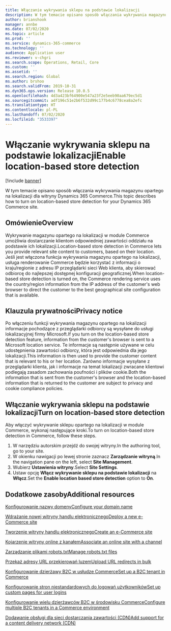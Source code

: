 ```yaml
---
title: Włączanie wykrywania sklepu na podstawie lokalizacji
description: W tym temacie opisano sposób włączania wykrywania magazynu opartego na lokalizacji dla witryny Dynamics 365 Commerce.
author: brianshook
manager: annbe
ms.date: 07/02/2020
ms.topic: article
ms.prod: ''
ms.service: dynamics-365-commerce
ms.technology: ''
audience: Application user
ms.reviewer: v-chgri
ms.search.scope: Operations, Retail, Core
ms.custom: ''
ms.assetid: ''
ms.search.region: Global
ms.author: brshoo
ms.search.validFrom: 2019-10-31
ms.dyn365.ops.version: Release 10.0.5
ms.openlocfilehash: 4d3a423bf64900e547a23f2e5eeb90aa679ec5d1
ms.sourcegitcommit: adf196c51e2b6f532d99c177b4c6778cea8a2efc
ms.translationtype: HT
ms.contentlocale: pl-PL
ms.lasthandoff: 07/02/2020
ms.locfileid: "3533397"
---
```

# <a name="enable-location-based-store-detection"></a><span data-ttu-id="593a4-103">Włączanie wykrywania sklepu na podstawie lokalizacji</span><span class="sxs-lookup"><span data-stu-id="593a4-103">Enable location-based store detection</span></span>


[!include [banner](includes/banner.md)]

<span data-ttu-id="593a4-104">W tym temacie opisano sposób włączania wykrywania magazynu opartego na lokalizacji dla witryny Dynamics 365 Commerce.</span><span class="sxs-lookup"><span data-stu-id="593a4-104">This topic describes how to turn on location-based store detection for your Dynamics 365 Commerce site.</span></span>

## <a name="overview"></a><span data-ttu-id="593a4-105">Omówienie</span><span class="sxs-lookup"><span data-stu-id="593a4-105">Overview</span></span>

<span data-ttu-id="593a4-106">Wykrywanie magazynu opartego na lokalizacji w module Commerce umożliwia dostarczanie klientom odpowiedniej zawartości oddziału na podstawie ich lokalizacji.</span><span class="sxs-lookup"><span data-stu-id="593a4-106">Location-based store detection in Commerce lets you provide relevant site content to customers, based on their location.</span></span> <span data-ttu-id="593a4-107">Jeśli jest włączona funkcja wykrywania magazynu opartego na lokalizacji, usługa renderowanie Commerce będzie korzystać z informacji o kraju/regionie z adresu IP przeglądarki sieci Web klienta, aby skierować odbiorcę do najlepszej dostępnej konfiguracji geograficznej.</span><span class="sxs-lookup"><span data-stu-id="593a4-107">When location-based store detection is turned on, the Commerce rendering service uses the country/region information from the IP address of the customer's web browser to direct the customer to the best geographical site configuration that is available.</span></span>

## <a name="privacy-notice"></a><span data-ttu-id="593a4-108">Klauzula prywatności</span><span class="sxs-lookup"><span data-stu-id="593a4-108">Privacy notice</span></span>

<span data-ttu-id="593a4-109">Po włączeniu funkcji wykrywania magazynu opartego na lokalizacji informacje pochodzące z przeglądarki odbiorcy są wysyłane do usługi lokalizacyjnej firmy Microsoft.</span><span class="sxs-lookup"><span data-stu-id="593a4-109">If you turn on the location-based store detection feature, information from the customer's browser is sent to a Microsoft location service.</span></span> <span data-ttu-id="593a4-110">Te informacje są następnie używane w celu udostępnienia zawartości odbiorcy, która jest odpowiednia dla jego lokalizacji.</span><span class="sxs-lookup"><span data-stu-id="593a4-110">This information is then used to provide the customer content that is relevant to his or her location.</span></span> <span data-ttu-id="593a4-111">Zarówno informacje wysyłane z przeglądarki klienta, jak i informacje na temat lokalizacji zwracane klientowi podlegają zasadom zachowania poufności i plików cookie.</span><span class="sxs-lookup"><span data-stu-id="593a4-111">Both the information that is sent from the customer's browser and the location-based information that is returned to the customer are subject to privacy and cookie compliance policies.</span></span>

## <a name="turn-on-location-based-store-detection"></a><span data-ttu-id="593a4-112">Włączanie wykrywania sklepu na podstawie lokalizacji</span><span class="sxs-lookup"><span data-stu-id="593a4-112">Turn on location-based store detection</span></span>

<span data-ttu-id="593a4-113">Aby włączyć wykrywanie sklepu opartego na lokalizacji w module Commerce, wykonaj następujące kroki.</span><span class="sxs-lookup"><span data-stu-id="593a4-113">To turn on location-based store detection in Commerce, follow these steps.</span></span>

1. <span data-ttu-id="593a4-114">W narzędziu autorskim przejdź do swojej witryny.</span><span class="sxs-lookup"><span data-stu-id="593a4-114">In the authoring tool, go to your site.</span></span>
1. <span data-ttu-id="593a4-115">W okienku nawigacji po lewej stronie zaznacz **Zarządzanie witryną**.</span><span class="sxs-lookup"><span data-stu-id="593a4-115">In the navigation pane on the left, select **Site Management**.</span></span>
1. <span data-ttu-id="593a4-116">Wubierz **Ustawienia witryny**.</span><span class="sxs-lookup"><span data-stu-id="593a4-116">Select **Site Settings**.</span></span>
1. <span data-ttu-id="593a4-117">Ustaw opcję **Włącz wykrywanie sklepu na podstawie lokalizacji** na **Włącz**.</span><span class="sxs-lookup"><span data-stu-id="593a4-117">Set the **Enable location based store detection** option to **On**.</span></span>

## <a name="additional-resources"></a><span data-ttu-id="593a4-118">Dodatkowe zasoby</span><span class="sxs-lookup"><span data-stu-id="593a4-118">Additional resources</span></span>

[<span data-ttu-id="593a4-119">Konfigurowanie nazwy domeny</span><span class="sxs-lookup"><span data-stu-id="593a4-119">Configure your domain name</span></span>](configure-your-domain-name.md)

[<span data-ttu-id="593a4-120">Wdrażanie nowej witryny handlu elektronicznego</span><span class="sxs-lookup"><span data-stu-id="593a4-120">Deploy a new e-Commerce site</span></span>](deploy-ecommerce-site.md)

[<span data-ttu-id="593a4-121">Tworzenie witryny handlu elektronicznego</span><span class="sxs-lookup"><span data-stu-id="593a4-121">Create an e-Commerce site</span></span>](create-ecommerce-site.md)

[<span data-ttu-id="593a4-122">Kojarzenie witryny online z kanałem</span><span class="sxs-lookup"><span data-stu-id="593a4-122">Associate an online site with a channel</span></span>](associate-site-online-store.md)

[<span data-ttu-id="593a4-123">Zarządzanie plikami robots.txt</span><span class="sxs-lookup"><span data-stu-id="593a4-123">Manage robots.txt files</span></span>](manage-robots-txt-files.md)

[<span data-ttu-id="593a4-124">Przekaż adresy URL przekierowań luzem</span><span class="sxs-lookup"><span data-stu-id="593a4-124">Upload URL redirects in bulk</span></span>](upload-bulk-redirects.md)

[<span data-ttu-id="593a4-125">Konfigurowanie dzierżawy B2C w usłudze Commerce</span><span class="sxs-lookup"><span data-stu-id="593a4-125">Set up a B2C tenant in Commerce</span></span>](set-up-B2C-tenant.md)

[<span data-ttu-id="593a4-126">Konfigurowanie stron niestandardowych do logowań użytkowników</span><span class="sxs-lookup"><span data-stu-id="593a4-126">Set up custom pages for user logins</span></span>](custom-pages-user-logins.md)

[<span data-ttu-id="593a4-127">Konfigurowanie wielu dzierżawców B2C w środowisku Commerce</span><span class="sxs-lookup"><span data-stu-id="593a4-127">Configure multiple B2C tenants in a Commerce environment</span></span>](configure-multi-B2C-tenants.md)

[<span data-ttu-id="593a4-128">Dodawanie obsługi dla sieci dostarczania zawartości (CDN)</span><span class="sxs-lookup"><span data-stu-id="593a4-128">Add support for a content delivery network (CDN)</span></span>](add-cdn-support.md)
